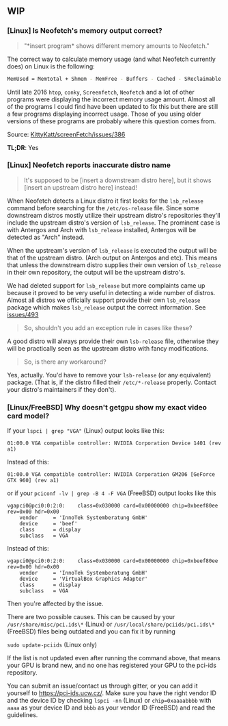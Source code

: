 ## WIP

### [Linux] Is Neofetch's memory output correct? 

> "\*insert program\* shows different memory amounts to Neofetch."

The correct way to calculate memory usage (and what Neofetch currently does) on Linux is the following:

```sh
MemUsed = Memtotal + Shmem - MemFree - Buffers - Cached - SReclaimable
```
Until late 2016 `htop`, `conky`, `Screenfetch`, `Neofetch` and a lot of other programs were displaying the incorrect memory usage amount. Almost all of the programs I could find have been updated to fix this but there are still a few programs displaying incorrect usage. Those of you using older versions of these programs are probably where this question comes from.

Source: [KittyKatt/screenFetch/issues/386](https://github.com/KittyKatt/screenFetch/issues/386#issuecomment-249312716)

**TL;DR**: Yes


### [Linux] Neofetch reports inaccurate distro name

>It's supposed to be [insert a downstream distro here], but it shows [insert an upstream distro here] instead!

When Neofetch detects a Linux distro it first looks for the `lsb_release` command before searching for the `/etc/os-release` file. Since some downstream distros mostly utilize their upstream distro's repositories they'll include the upstream distro's version of `lsb_release`. The prominent case is with Antergos and Arch with `lsb_release` installed, Antergos will be detected as "Arch" instead. 

When the upstream's version of `lsb_release` is executed the output will be that of the upstream distro. (Arch output on Antergos and etc). This means that unless the downstream distro supplies their own version of `lsb_release` in their own repository, the output will be the upstream distro's.

We had deleted support for `lsb_release` but more complaints came up because it proved to be very useful in detecting a wide number of distros. Almost all distros we officially support provide their own `lsb_release` package which makes `lsb_release` output the correct information. See [issues/493](https://github.com/dylanaraps/neofetch/issues/493)

>So, shouldn't you add an exception rule in cases like these?

A good distro will always provide their own `lsb-release` file, otherwise they will be practically seen as the upstream distro with fancy modifications.

>So, is there any workaround?

Yes, actually. You'd have to remove your `lsb-release` (or any equivalent) package. (That is, if the distro filled their `/etc/*-release` properly. Contact your distro's maintainers if they don't).

### [Linux/FreeBSD] Why doesn't getgpu show my exact video card model?

If your `lspci | grep "VGA"` (Linux) output looks like this:

`01:00.0 VGA compatible controller: NVIDIA Corporation Device 1401 (rev a1)`

Instead of this:

`01:00.0 VGA compatible controller: NVIDIA Corporation GM206 [GeForce GTX 960] (rev a1)`

or if your `pciconf -lv | grep -B 4 -F VGA` (FreeBSD) output looks like this

```
vgapci0@pci0:0:2:0:    class=0x030000 card=0x00000000 chip=0xbeef80ee rev=0x00 hdr=0x00
    vendor     = 'InnoTek Systemberatung GmbH'
    device     = 'beef'
    class      = display
    subclass   = VGA
```

Instead of this:


```
vgapci0@pci0:0:2:0:    class=0x030000 card=0x00000000 chip=0xbeef80ee rev=0x00 hdr=0x00
    vendor     = 'InnoTek Systemberatung GmbH'
    device     = 'VirtualBox Graphics Adapter'
    class      = display
    subclass   = VGA
```

Then you're affected by the issue.

There are two possible causes. This can be caused by your `/usr/share/misc/pci.ids\*` (Linux) or `/usr/local/share/pciids/pci.ids\*` (FreeBSD) files being outdated and you can fix it by running

`sudo update-pciids` (Linux only)

If the list is not updated even after running the command above, that means your GPU is brand new, and no one has registered your GPU to the pci-ids repository.

You can submit an issue/contact us through gitter, or you can add it yourself to https://pci-ids.ucw.cz/. Make sure you have the right vendor ID and the device ID by checking `lspci -nn` (Linux) or `chip=0xaaaabbbb` with `aaaa` as your device ID and `bbbb` as your vendor ID (FreeBSD) and read the guidelines.